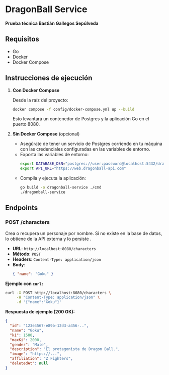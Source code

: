 # DragonBall Service

 **Prueba técnica Bastián Gallegos Sepúlveda**

## Requisitos
- Go
- Docker
- Docker Compose

## Instrucciones de ejecución

1. **Con Docker Compose**

   Desde la raíz del proyecto:
   ```bash
   docker compose -f config/docker-compose.yml up --build
   ```
   Esto levantará un contenedor de Postgres y la aplicación Go en el puerto 8080.

2. **Sin Docker Compose** (opcional)

   - Asegúrate de tener un servicio de Postgres corriendo en tu máquina con las credenciales configuradas en las variables de entorno.
   - Exporta las variables de entorno:
     ```bash
     export DATABASE_DSN="postgres://user:password@localhost:5432/dragonball?sslmode=disable"
     export API_URL="https://web.dragonball-api.com"
     ```
   - Compila y ejecuta la aplicación:
     ```bash
     go build -o dragonball-service ./cmd
     ./dragonball-service
     ```

## Endpoints

### POST /characters

Crea o recupera un personaje por nombre. Si no existe en la base de datos, lo obtiene de la API externa y lo persiste .

- **URL**: `http://localhost:8080/characters`
- **Método**: `POST`
- **Headers**: `Content-Type: application/json`
- **Body**:
  ```json
  { "name": "Goku" }
  ```

**Ejemplo con `curl`:**
```bash
curl -X POST http://localhost:8080/characters \
     -H "Content-Type: application/json" \
     -d '{"name":"Goku"}'
```

**Respuesta de ejemplo (200 OK):**
```json
{
  "id": "123e4567-e89b-12d3-a456-..",
  "name": "Goku",
  "ki": 1500,
  "maxKi": 2000,
  "gender": "Male",
  "description": "El protagonista de Dragon Ball.",
  "image": "https://...",
  "affiliation": "Z Fighters",
  "deletedAt": null
}
```

